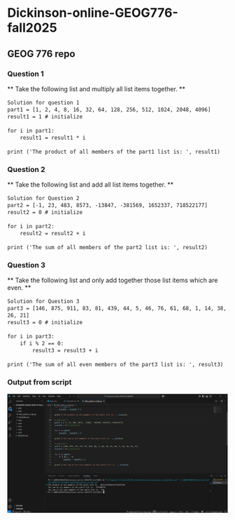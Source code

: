 # Dickinson-online-GEOG776-fall2025
## GEOG 776 repo
### Question 1
** Take the following list and multiply all list items together. **

``` 
Solution for question 1
part1 = [1, 2, 4, 8, 16, 32, 64, 128, 256, 512, 1024, 2048, 4096]
result1 = 1 # initialize

for i in part1:
    result1 = result1 * i

print ('The product of all members of the part1 list is: ', result1)
```

### Question 2
** Take the following list and add all list items together. **

``` 
Solution for Question 2
part2 = [-1, 23, 483, 8573, -13847, -381569, 1652337, 718522177]
result2 = 0 # initialize

for i in part2:
    result2 = result2 + i

print ('The sum of all members of the part2 list is: ', result2)
```

### Question 3
** Take the following list and only add together those list items which are even. **

``` 
Solution for Question 3
part3 = [146, 875, 911, 83, 81, 439, 44, 5, 46, 76, 61, 68, 1, 14, 38, 26, 21] 
result3 = 0 # initialize

for i in part3:
    if i % 2 == 0:
        result3 = result3 + i

print ('The sum of all even members of the part3 list is: ', result3) 
```

### Output from script
![Window snap](Lab2_Output.jpg)